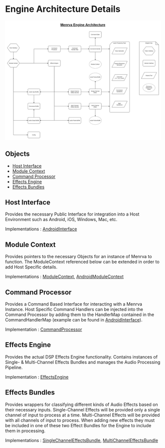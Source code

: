 # Engine Architecture Details

![MenrvaEngine Architecture Diagram](EngineArchitecture.png)

## Objects
- [Host Interface](#Host-Interface)
- [Module Context](#Module-Context)
- [Command Processor](#Command-Processor)
- [Effects Engine](#Effects-Engine)
- [Effects Bundles](#Effects-Bundles)

## Host Interface
Provides the necessary Public Interface for integration into a Host Environment such as Android, iOS, Windows, Mac, etc.

Implementations : [AndroidInterface](../../hosts/android/src/app/src/main/cpp/AndroidInterface.h)

## Module Context
Provides pointers to the necessary Objects for an instance of Menrva to function.  The ModuleContext referenced below can be extended in order to add Host Specific details.

Implementations : [ModuleContext](../src/host/ModuleStructures.h), [AndroidModuleContext](../../hosts/android/src/app/src/main/cpp/AndroidStructures.h)

## Command Processor
Provides a Command Based Interface for interacting with a Menrva Instance.  Host Specific Command Handlers can be injected into the Command Processor by adding them to the HandlerMap contained in the CommandHandlerMap (example can be found in [AndroidInterface](../../hosts/android/src/app/src/main/cpp/AndroidInterface.h)).

Implementation : [CommandProcessor](../src/engine/CommandProcessor.h)

## Effects Engine
Provides the actual DSP Effects Engine functionality.  Contains instances of Single- & Multi-Channel Effects Bundles and manages the Audio Processing Pipeline. 

Implementation : [EffectsEngine](../src/engine/EffectsEngine.h)

## Effects Bundles
Provides wrappers for classifying different kinds of Audio Effects based on their necessary inputs.  Single-Channel Effects will be provided only a single channel of input to process at a time.  Multi-Channel Effects will be provided with all channels of input to process.  When adding new effects they must be included in one of these two Effect Bundles for the Engine to include them in processing.

Implementations : [SingleChannelEffectsBundle](../src/effects/SingleChannelEffectsBundle.h), [MultiChannelEffectsBundle](../src/effects/MultiChannelEffectsBundle.h)
